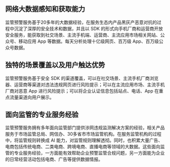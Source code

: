 
## 网络大数据感知和获取能力
监管预警服务基于20多年的大数据经验，在服务生态内产品黑灰产恶意对抗的过程中沉淀了深厚的安全技术和数据，并且以 SDK 的形式向手机厂商和运营商开放安全服务，能获取到社交场景、主流手机端、运营商、主流应用市场相关网站、公众号、移动应用 App 等数据。每天分析处理十亿级网页、百万级 App、百万级公众号数据。

## 独特的场景覆盖以及用户触达优势
监管预警服务基于安全 SDK 的渠道覆盖，可以在社交场景、主流手机厂商浏览器、运营商等渠道对违法违规网页进行风险提示；可以在主流应用市场、主流手机厂商对恶意 App 进行风险提示；可以将企业认证信息包括站点、电话、App 在重点流量渠道向用户展示。

## 面向监管的专业服务经验
监管预警服务拥有多年面向监管部门提供涉网违规监测解决方案的经验，相关产品服务于市场监管总局、网信办、30多省市市场监管机构。在服务监管机构的过程中，将监管规则转换成 AI 能力，对监管规则理解透彻。同时，也积累大量广告、电商包括传统电商、二类电商、跨境电商、直播电商等领域的大数据。这些面向监管的专业服务经验，一方面能有效帮助企业预警监管合规问题，另一方面能为企业的日常经营活动包括电商、广告等提供数据情报。

